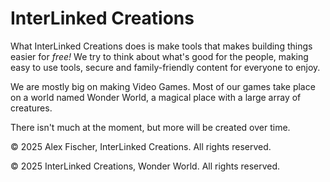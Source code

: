 # InterLinked Creations

What InterLinked Creations does is make tools that makes building things easier for _free!_ We try to think about what's good for the people, making easy to use tools, secure and family-friendly content for everyone to enjoy.

We are mostly big on making Video Games. Most of our games take place on a world named Wonder World, a magical place with a large array of creatures. 

There isn't much at the moment, but more will be created over time.

<!--
👩‍💻 Useful resources - where can the community find your docs? Is there anything else the community should know?
🍿 Fun facts - what does your team eat for breakfast?
🧙 Remember, you can do mighty things with the power of [Markdown](https://docs.github.com/github/writing-on-github/getting-started-with-writing-and-formatting-on-github/basic-writing-and-formatting-syntax)
--> 

© 2025 Alex Fischer, InterLinked Creations. All rights reserved.

© 2025 InterLinked Creations, Wonder World. All rights reserved.
